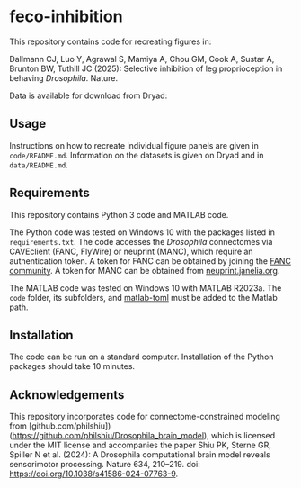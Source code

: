 # feco-inhibition
This repository contains code for recreating figures in:

Dallmann CJ, Luo Y, Agrawal S, Mamiya A, Chou GM, Cook A, Sustar A, Brunton BW, Tuthill JC (2025): Selective inhibition of leg proprioception in behaving *Drosophila*. Nature. 

Data is available for download from Dryad: 

## Usage
Instructions on how to recreate individual figure panels are given in `code/README.md`. Information on the datasets is given on Dryad and in `data/README.md`.

## Requirements 
This repository contains Python 3 code and MATLAB code. 

The Python code was tested on Windows 10 with the packages listed in `requirements.txt`. The code accesses the *Drosophila* connectomes via CAVEclient (FANC, FlyWire) or neuprint (MANC), which require an authentication token. A token for FANC can be obtained by joining the [FANC community](https://github.com/htem/FANC_auto_recon/wiki#collaborative-community). A token for MANC can be obtained from [neuprint.janelia.org](https://neuprint.janelia.org/account).  

The MATLAB code was tested on Windows 10 with MATLAB R2023a. The `code` folder, its subfolders, and [matlab-toml](https://www.mathworks.com/matlabcentral/fileexchange/67858-matlab-toml) must be added to the Matlab path.  

## Installation
The code can be run on a standard computer. Installation of the Python packages should take 10 minutes. 

## Acknowledgements
This repository incorporates code for connectome-constrained modeling from [github.com/philshiu])(https://github.com/philshiu/Drosophila_brain_model), which is licensed under the MIT license and accompanies the paper Shiu PK, Sterne GR, Spiller N et al. (2024): A Drosophila computational brain model reveals sensorimotor processing. Nature 634, 210–219. doi: https://doi.org/10.1038/s41586-024-07763-9.